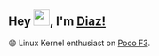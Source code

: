 ## Hey <img src="https://github.com/TheDudeThatCode/TheDudeThatCode/blob/master/Assets/Hi.gif" width="29px">, I'm [Diaz!](https://t.me/Diaznr/) 

😄 Linux Kernel enthusiast on [Poco F3](https://www.gsmarena.com/xiaomi_poco_f3-10758.php).</br>
